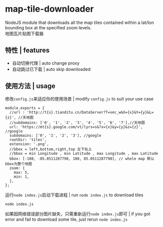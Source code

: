 # map-tile-downloader

NodeJS module that downloads all the map tiles contained within a lat/lon bounding box at the specified zoom levels.  
地图瓦片贴图下载器

## 特性 | features

- 自动切换代理 | auto change proxy
- 自动跳过已下载 | auto skip downloaded


## 使用方法 | usage

修改`config.js`来适应你的使用场景 | modify `config.js` to suit your use case

```
module.exports = {
  //url : 'http://t{s}.tianditu.cn/DataServer?T=vec_w&X={x}&Y={y}&L={z}', //天地图
  //subdomains: ['0', '1', '2', '3', '4', '5', '6', '7'],//天地图
  url: 'https://mt{s}.google.com/vt/lyrs=s&?x={x}&y={y}&z={z}', //google
  subdomains: ['0', '1', '2', '3'], //google
  rootDir: 'tiles',
  extension: '.png',
  //bbox = left,bottom,right,top 左下右上
  //bbox = min Longitude , min Latitude , max Longitude , max Latitude 
  bbox: [-180, -85.0511287798, 180, 85.0511287798], // whole map 默认bbox为整个地图
  zoom: {
    max: 5,
    min: 1,
  },
};
```

运行`node index.js`启动下载进程 | run `node index.js` to download tiles

```
node index.js
```

如果因网络错误部分图片缺失，只需重新运行`node index.js`即可 | if you got error and fail to download some tile, just rerun `node index.js`


